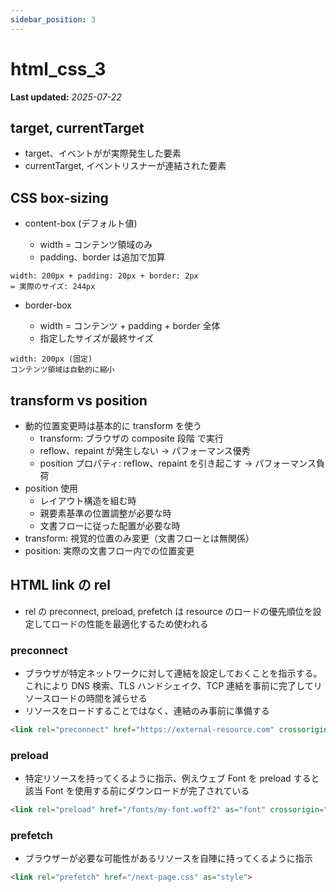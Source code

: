 ```yaml
---
sidebar_position: 3
---
```


# html_css_3

**Last updated:** _2025-07-22_

## target, currentTarget

- target、イベントがが実際発生した要素
- currentTarget, イベントリスナーが連結された要素

## CSS box-sizing

- content-box (デフォルト値)

  - width = コンテンツ領域のみ
  - padding、border は追加で加算

```
width: 200px + padding: 20px + border: 2px
= 実際のサイズ: 244px
```

- border-box

  - width = コンテンツ + padding + border 全体
  - 指定したサイズが最終サイズ

```
width: 200px (固定)
コンテンツ領域は自動的に縮小
```

## transform vs position

- 動的位置変更時は基本的に transform を使う
  - transform: ブラウザの composite 段階 で実行
  - reflow、repaint が発生しない → パフォーマンス優秀
  - position プロパティ: reflow、repaint を引き起こす → パフォーマンス負荷
- position 使用
  - レイアウト構造を組む時
  - 親要素基準の位置調整が必要な時
  - 文書フローに従った配置が必要な時
- transform: 視覚的位置のみ変更（文書フローとは無関係）
- position: 実際の文書フロー内での位置変更

## HTML link の rel

- rel の preconnect, preload, prefetch は resource のロードの優先順位を設定してロードの性能を最適化するため使われる

### preconnect

- ブラウザが特定ネットワークに対して連結を設定しておくことを指示する。これにより DNS 検索、TLS ハンドシェイク、TCP 連結を事前に完了してリソースロードの時間を減らせる
- リソースをロードすることではなく、連結のみ事前に準備する

```HTML
<link rel="preconnect" href="https://external-resource.com" crossorigin="anonymous">
```

### preload

- 特定リソースを持ってくるように指示、例えウェブ Font を preload すると該当 Font を使用する前にダウンロードが完了されている

```HTML
<link rel="preload" href="/fonts/my-font.woff2" as="font" crossorigin="anonymous">
```

### prefetch

- ブラウザーが必要な可能性があるリソースを自陣に持ってくるように指示

```HTML
<link rel="prefetch" href="/next-page.css" as="style">
```

